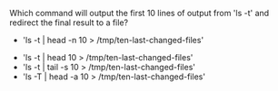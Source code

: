 Which command will output the first 10 lines of output from 'ls -t' and redirect the final result to a file?

+ 'ls -t | head -n 10 > /tmp/ten-last-changed-files'
* 'ls -t | head 10 > /tmp/ten-last-changed-files'
* 'ls -t | tail -s 10 > /tmp/ten-last-changed-files'
* 'ls -T | head -a 10 > /tmp/ten-last-changed-files'
